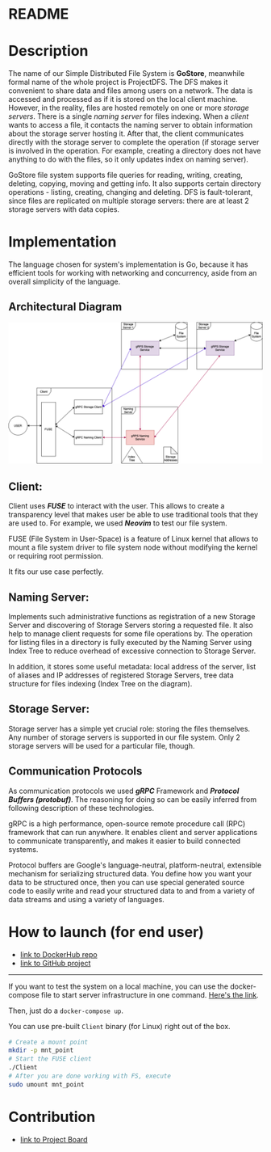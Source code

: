 # README

# Description

The name of our Simple Distributed File System is **GoStore**, meanwhile formal name of the whole project is ProjectDFS. The DFS makes it convenient to share data and files among users on a network. The data is accessed and processed as if it is stored on the local client machine. However, in the reality, files are hosted remotely on one or more *storage servers*. There is a single *naming server* for files indexing. When a *client* wants to access a file, it contacts the naming server to obtain information about the storage server hosting it. After that, the client communicates directly with the storage server to complete the operation (if storage server is involved in the operation. For example, creating a directory does not have anything to do with the files, so it only updates index on naming server).

GoStore file system supports file queries for reading, writing, creating, deleting, copying, moving and getting info. It also supports certain directory operations - listing, creating, changing and deleting. DFS is fault-tolerant, since files are replicated on multiple storage servers: there are at least 2 storage servers with data copies.

# Implementation

The language chosen for system's implementation is Go, because it has efficient tools for working with networking and concurrency, aside from an overall simplicity of the language.

## Architectural Diagram

![Architecture schema](Images/GoStore_Arch_(1).png)

## Client:

Client uses ***FUSE*** to interact with the user. This allows to create a transparency level that makes user be able to use traditional tools that they are used to. For example, we used ***Neovim*** to test our file system.

FUSE (File System in User-Space) is a feature of Linux kernel that allows to mount a file system driver to file system node without modifying the kernel or requiring root permission.

It fits our use case perfectly.

## Naming Server:

Implements such administrative functions as registration of a new Storage Server and discovering of Storage Servers storing a requested file. It also help to manage client requests for some file operations by. The operation for listing files in a directory is fully executed by the Naming Server using Index Tree to reduce overhead of excessive connection to Storage Server.

In addition, it stores some useful metadata: local address of the server, list of aliases and IP addresses of registered Storage Servers, tree data structure for files indexing (Index Tree on the diagram).  

## Storage Server:

Storage server has a simple yet crucial role: storing the files themselves. Any number of storage servers is supported in our file system. Only 2 storage servers will be used for a particular file, though.

## Communication Protocols

As communication protocols we used ***gRPC*** Framework and ***Protocol Buffers (protobuf)***. The reasoning for doing so can be easily inferred from following description of these technologies.

gRPC is a high performance, open-source remote procedure call (RPC) framework that can run anywhere. It enables client and server applications to communicate transparently, and makes it easier to build connected systems. 

Protocol buffers are Google's language-neutral, platform-neutral, extensible mechanism for serializing structured data. You define how you want your data to be structured once, then you can use special generated source code to easily write and read your structured data to and from a variety of data streams and using a variety of languages.

# How to launch (for end user)

- [link to DockerHub repo](https://hub.docker.com/u/iammaxim)
- [link to GitHub project](https://github.com/Grupka/project-dfs/tree/master)

---

If you want to test the system on a local machine, you can use the docker-compose file to start server infrastructure in one command. [Here's the link](https://github.com/Grupka/project-dfs/blob/master/docker-compose.yml).

Then, just do a `docker-compose up`.

You can use pre-built `Client` binary (for Linux) right out of the box.

```bash
# Create a mount point
mkdir -p mnt_point
# Start the FUSE client
./Client
# After you are done working with FS, execute
sudo umount mnt_point
```

# Contribution

- [link to Project Board](https://www.notion.so/80059640db1c4c059900c9dc4bda8dc0)